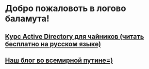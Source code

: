 

# Добро пожаловоть в логово баламута!

## [Курс Active Directory для чайников (читать бесплатно на русском языке)](https://knightpentest.com/ad/)

## [Наш блог во всемирной путине=)](https://knightpentest.com/blog/)

